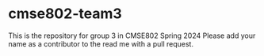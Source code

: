 # cmse802-team3
This is the repository for group 3 in CMSE802 Spring 2024
Please add your name as a contributor to the read me with a pull request.
